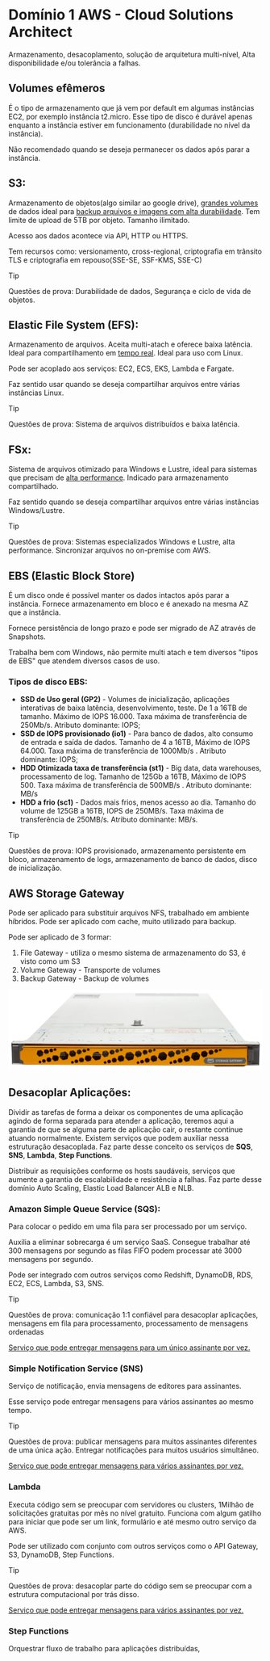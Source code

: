 # Domínio 1 AWS - Cloud Solutions Architect

Armazenamento, desacoplamento, solução de arquitetura multi-nível, Alta disponibilidade e/ou tolerância a falhas.

## Volumes efêmeros

É o tipo de armazenamento que já vem por default em algumas instâncias EC2, por exemplo instância t2.micro. Esse tipo de disco é durável apenas enquanto a instância estiver em funcionamento (durabilidade no nível da instância). 

Não recomendado quando se deseja permanecer os dados após parar a instância.

## S3:

Armazenamento de objetos(algo similar ao google drive), <u>grandes volumes</u> de dados ideal para <u>backup arquivos e imagens com alta durabilidade</u>. Tem limite de upload de 5TB por objeto. Tamanho ilimitado. 

Acesso aos dados acontece via API, HTTP ou HTTPS.

Tem recursos como: versionamento, cross-regional, criptografia em trânsito TLS e criptografia em repouso(SSE-SE, SSF-KMS, SSE-C)

>[!TIP] 
>Questões de prova: Durabilidade de dados, Segurança e ciclo de vida de objetos.

## Elastic File System (EFS):

Armazenamento de arquivos. Aceita multi-atach e oferece baixa latência. Ideal para compartilhamento em <u>tempo real</u>. Ideal para uso com Linux.

Pode ser acoplado aos serviços: EC2, ECS, EKS, Lambda e Fargate.

Faz sentido usar quando se deseja compartilhar arquivos entre várias instâncias Linux.



>[!TIP] 
>Questões de prova: Sistema de arquivos distribuídos e baixa latência.

## FSx:

Sistema de arquivos otimizado para Windows e Lustre, ideal para sistemas que precisam de <u>alta performance</u>. Indicado para armazenamento compartilhado.

Faz sentido quando se deseja compartilhar arquivos entre várias instâncias Windows/Lustre.

>[!TIP]
>Questões de prova: Sistemas especializados Windows e Lustre, alta performance. Sincronizar arquivos no on-premise com AWS. 
## EBS (Elastic Block Store)

É um disco onde é possível manter os dados intactos após parar a instância. Fornece armazenamento em bloco e é anexado na mesma AZ que a instância.

Fornece persistência de longo prazo e pode ser migrado de AZ através de Snapshots.

Trabalha bem com Windows, não permite multi atach e tem diversos "tipos de EBS" que atendem diversos casos de uso.

### Tipos de disco EBS:

- **SSD de Uso geral (GP2)**  - Volumes de inicialização, aplicações interativas de baixa latência, desenvolvimento, teste. De 1 a 16TB de tamanho. Máximo de IOPS 16.000. Taxa máxima de transferência de 250Mb/s. Atributo dominante: IOPS;
- **SSD de IOPS provisionado (io1)** - Para banco de dados, alto consumo de entrada e saída de dados. Tamanho de 4 a 16TB, Máximo de IOPS 64.000. Taxa máxima de transferência de 1000Mb/s . Atributo dominante: IOPS;
- **HDD Otimizada taxa de transferência (st1)** - Big data, data warehouses, processamento de log. Tamanho de 125Gb a 16TB, Máximo de IOPS 500. Taxa máxima de transferência de 500MB/s . Atributo dominante: MB/s
- **HDD a frio (sc1)** - Dados mais frios, menos acesso ao dia. Tamanho do volume de 125GB a 16TB, IOPS de 250MB/s. Taxa máxima de transferência de 250MB/s. Atributo dominante: MB/s.

>[!TIP]
>  Questões de prova: IOPS provisionado, armazenamento persistente em bloco, armazenamento de logs, armazenamento de banco de dados, disco de inicialização.

## AWS Storage Gateway

Pode ser aplicado para substituir arquivos NFS, trabalhado em ambiente híbridos. Pode ser aplicado com cache, muito utilizado para backup.

Pode ser aplicado de 3 formar:

1. File Gateway - utiliza o mesmo sistema de armazenamento do S3, é visto como um S3
2. Volume Gateway - Transporte de volumes
3. Backup Gateway - Backup de volumes

![Storage Gateway](./images/58.png)

## Desacoplar Aplicações:

Dividir as tarefas de forma a deixar os componentes de uma aplicação agindo de forma separada para atender a aplicação, teremos aqui a garantia de que se alguma parte de aplicação cair, o restante continue atuando normalmente. Existem serviços que podem auxiliar nessa estruturação desacoplada. Faz parte desse conceito os serviços de **SQS**, **SNS**, **Lambda**, **Step Functions**.

Distribuir as requisições conforme os hosts saudáveis, serviços que aumente a garantia de escalabilidade e resistência a falhas. Faz parte desse domínio Auto Scaling, Elastic Load Balancer ALB e NLB.

### Amazon Simple Queue Service (SQS):

 Para colocar o pedido em uma fila para ser processado por um serviço. 

Auxilia a eliminar sobrecarga é um serviço SaaS. Consegue trabalhar até 300 mensagens por segundo as filas FIFO podem processar até 3000 mensagens por segundo.

Pode ser integrado com outros serviços como Redshift, DynamoDB, RDS, EC2, ECS, Lambda, S3, SNS.

>[!TIP]
>Questões de prova: comunicação 1:1 confiável para desacoplar aplicações, mensagens em fila para processamento, processamento de mensagens ordenadas
>
><u>Serviço que pode entregar mensagens para um único assinante por vez.</u>

### Simple Notification Service (SNS)

Serviço de notificação, envia mensagens de editores para assinantes.

Esse serviço pode entregar mensagens para vários assinantes ao mesmo tempo.

> [!TIP]
> Questões de prova: publicar mensagens para muitos assinantes diferentes de uma única ação. Entregar notificações para muitos usuários simultâneo.
>
> <u>Serviço que pode entregar mensagens para vários assinantes por vez.</u>

### Lambda

Executa código sem se preocupar com servidores ou clusters, 1Milhão de solicitações gratuitas por mês no nível gratuito. Funciona com algum gatilho para iniciar que pode ser um link, formulário e até mesmo outro serviço da AWS. 

Pode ser utilizado com conjunto com outros serviços como o API Gateway, S3, DynamoDB, Step Functions.

> [!TIP]
> Questões de prova: desacoplar parte do código sem se preocupar com a estrutura computacional por trás disso. 
>
> <u>Serviço que pode entregar mensagens para vários assinantes por vez.</u>

### Step Functions

Orquestrar fluxo de trabalho para aplicações distribuídas, 

